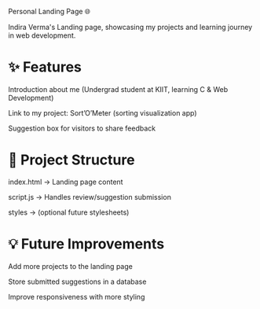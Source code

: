 Personal Landing Page 🌐

Indira Verma's Landing page, showcasing my projects and learning journey in web development.

# ✨ Features

Introduction about me (Undergrad student at KIIT, learning C & Web Development)

Link to my project: Sort’O’Meter (sorting visualization app)

Suggestion box for visitors to share feedback

# 📂 Project Structure

index.html → Landing page content

script.js → Handles review/suggestion submission

styles → (optional future stylesheets)

# 💡 Future Improvements

Add more projects to the landing page

Store submitted suggestions in a database

Improve responsiveness with more styling

